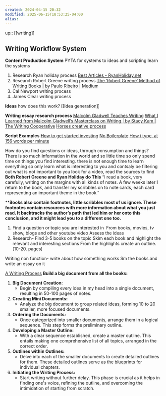 ```yaml
---
created: 2024-04-15 20:32
modified: 2025-06-15T18:53:25-04:00
alias: 
---
```

up::  [[writing]]

## Writing Workflow System

**Content Production System**
PYTA for systems to ideas and scripting
	learn the systems 
1. Research Ryan holiday process
	[Best Articles - RyanHoliday.net](https://ryanholiday.net/best-articles/)
2. Research Robert Greene writing process
	[The ‘Robert Greene’ Method of Writing Books | by Paulo Ribeiro | Medium](https://medium.com/@paulorrj/the-robert-greene-method-of-writing-books-e175ade04897)
3. Cal Newport writing process
4. James Clear writing process

**Ideas**
how does this work?
[[Idea generation]]

**Writing essay research process**
[Malcolm Gladwell Teaches Writing](https://www.masterclass.com/classes/malcolm-gladwell-teaches-writing)
	[What I Learned from Malcolm Gladwell’s Masterclass on Writing | by Stacy Kam | The Writing Cooperative](https://writingcooperative.com/what-i-learned-from-malcolm-gladwells-masterclass-on-writing-4a732195e22)
[Horses creative process](https://www.youtube.com/watch?v=vK2iJ2m56uk)

**Script Examples**
[How to get started investing](https://aliabdaal.notion.site/How-to-get-started-with-investing-a1d187f74f164838a10701ee726f6db6#626f672915e54d13a4d967e1f8d364a4)
[No Boilerplate](https://github.com/0atman/noboilerplate/blob/main/scripts/39-autism.md)
[How i type. at 156 words per minute](https://www.notion.so/aliabdaal/How-I-type-at-156-words-per-minute-772b21f4891a45e980d6352635f8ea60#59847877a1a84876aab420b968428e50)


How do you find questions or ideas, through consumption and things?
There is so much information in the world and so little time so only spend time on things you find interesting. there is not enough time to learn everything so only learn what is interesting to you and contsaly be filtering out what is not important to you
	look for a video, read the sources to find 
**Both Robert Greene and Ryan Holiday do This**
“I read a book, very carefully, writing on the margins with all kinds of notes. A few weeks later I return to the book, and transfer my scribbles on to note cards, each card representing an important theme in the book.”

****Books also contain footnotes, little scribbles most of us ignore. These footnotes contain resources with more information about what you just read. It backtracks the author’s path that led him or her onto this conclusion, and it might lead you to a different one too.**

1. Find a question or topic you are interested in 
	From books, movies, tv show,  blogs and other youtube video
	 Assess the ideas  
2. Research- Find 3-5 books on the topic
		Skim each book and highlight the relevant and interesting sections
		From the highlights create an outline. (10-20. pages)
		

Writing non function-
	write about how something works
Sm the books and write an essay on it

[A Writing Process](https://www.scienceofpeople.com/my-writing-process/)
**Build a big document from all the books:**
1. **Big Document Creation:**
   - Begin by compiling every idea in my head into a single document, resulting in 50-100 pages of notes.
2. **Creating Mini Documents:**
   - Analyze the big document to group related ideas, forming 10 to 20 smaller, more focused documents.
3. **Ordering the Documents:**
   - Once categorized into smaller documents, arrange them in a logical sequence. This step forms the preliminary outline.
4. **Developing a Master Outline:**
   - With a clear sequence established, create a master outline. This entails making one comprehensive list of all topics, arranged in the correct order.
5. **Outlines within Outlines:**
   - Delve into each of the smaller documents to create detailed outlines for them. These detailed outlines serve as the blueprints for individual chapters.
6. **Initiating the Writing Process:**
   - Start writing without further delay. This phase is crucial as it helps in finding one's voice, refining the outline, and overcoming the intimidation of starting from scratch.
